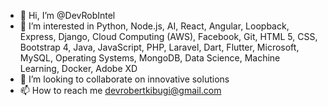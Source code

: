 - 👋 Hi, I’m @DevRobIntel
- 👀 I’m interested in Python, Node.js, AI, React, Angular, Loopback, Express, Django, Cloud Computing (AWS), Facebook, Git, HTML 5, CSS, Bootstrap 4, Java, JavaScript, PHP, Laravel, Dart, Flutter, Microsoft, MySQL, Operating Systems, MongoDB, Data Science, Machine Learning, Docker, Adobe XD
- 💞️ I’m looking to collaborate on innovative solutions
- 📫 How to reach me devrobertkibugi@gmail.com

<!---
DevRobIntel/DevRobIntel is a ✨ special ✨ repository because its `README.md` (this file) appears on your GitHub profile.
You can click the Preview link to take a look at your changes.
--->
